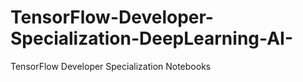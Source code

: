 # TensorFlow-Developer-Specialization-DeepLearning-AI-
TensorFlow Developer Specialization Notebooks

